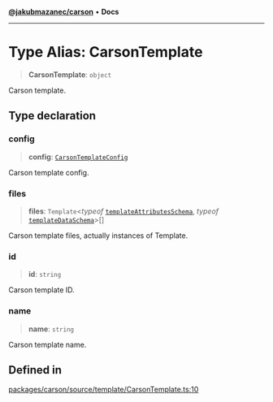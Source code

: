 [**@jakubmazanec/carson**](../README.md) • **Docs**

---

# Type Alias: CarsonTemplate

> **CarsonTemplate**: `object`

Carson template.

## Type declaration

### config

> **config**: [`CarsonTemplateConfig`](CarsonTemplateConfig.md)

Carson template config.

### files

> **files**: `Template`\<_typeof_
> [`templateAttributesSchema`](../variables/templateAttributesSchema.md), _typeof_
> [`templateDataSchema`](../variables/templateDataSchema.md)\>[]

Carson template files, actually instances of Template.

### id

> **id**: `string`

Carson template ID.

### name

> **name**: `string`

Carson template name.

## Defined in

[packages/carson/source/template/CarsonTemplate.ts:10](https://github.com/jakubmazanec/tools/blob/4ad59c6b8eb7868ab1902d25f4c1aae28b28a6e4/packages/carson/source/template/CarsonTemplate.ts#L10)
